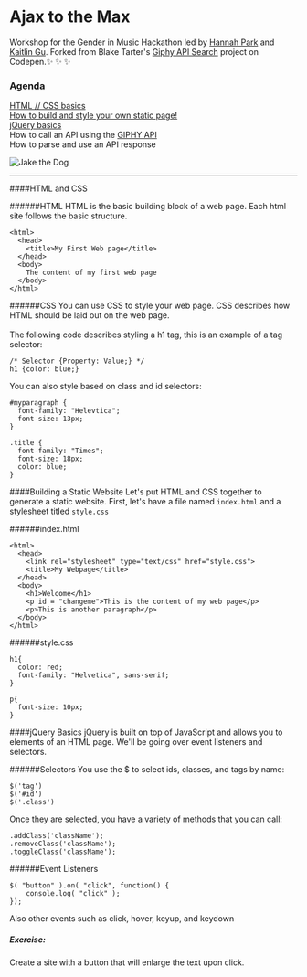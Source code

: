 # Ajax to the Max
Workshop for the Gender in Music Hackathon led by [Hannah Park](https://www.linkedin.com/in/hannah-park-b30ba888) and [Kaitlin Gu](http://kaitlingu.com/). Forked from Blake Tarter's [Giphy API Search](http://codepen.io/blaketarter/full/wBgWbV) project on Codepen.:sparkles: :sparkles: :sparkles:

### Agenda
[HTML // CSS basics](#html-and-css)<br />
[How to build and style your own static page!](#building-a-static-website) <br />
[jQuery basics](#jquery-basics)<br />
How to call an API using the [GIPHY API](https://api.giphy.com/)<br />
How to parse and use an API response <br />


![Jake the Dog](http://i.giphy.com/f31DK1KpGsyMU.gif)

<hr />
####HTML and CSS

######HTML
HTML is the basic building block of a web page. Each html site follows the basic structure.
```
<html>
  <head>
    <title>My First Web page</title>
  </head>
  <body>
    The content of my first web page
  </body>
</html>
```

######CSS
You can use CSS to style your web page. CSS describes how HTML should be laid out on the web page. <br /><br />
The following code describes styling a h1 tag, this is an example of a tag selector:
```
/* Selector {Property: Value;} */
h1 {color: blue;}
```
You can also style based on class and id selectors:
```
#myparagraph {
  font-family: "Helevtica";
  font-size: 13px;
}

.title {
  font-family: "Times";
  font-size: 18px;
  color: blue;
}
```

####Building a Static Website
Let's put HTML and CSS together to generate a static website.
First, let's have a file named ```index.html``` and a stylesheet titled ```style.css```

######index.html
```
<html>
  <head>
    <link rel="stylesheet" type="text/css" href="style.css">
    <title>My Webpage</title>
  </head>
  <body>
    <h1>Welcome</h1>
    <p id = "changeme">This is the content of my web page</p>
    <p>This is another paragraph</p>
  </body>
</html>
```

######style.css
```
h1{
  color: red;
  font-family: "Helvetica", sans-serif;
}

p{
  font-size: 10px;
}
```

####jQuery Basics
jQuery is built on top of JavaScript and allows you to elements of an HTML page.
We'll be going over event listeners and selectors.

######Selectors
You use the $ to select ids, classes, and tags by name:
```
$('tag')
$('#id')
$('.class')
```
Once they are selected, you have a variety of methods that you can call:
```
.addClass('className');
.removeClass('className');
.toggleClass('className');
```
######Event Listeners

```
$( "button" ).on( "click", function() {
    console.log( "click" );
});
```
Also other events such as click, hover, keyup, and keydown

#####  Exercise:
Create a site with a button that will enlarge the text upon click.

